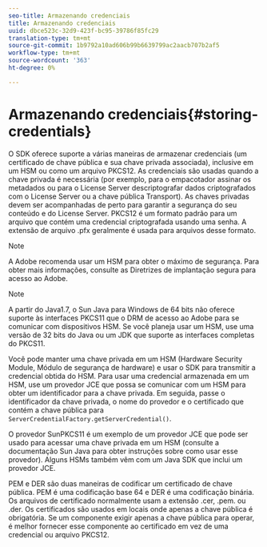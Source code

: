 ```yaml
---
seo-title: Armazenando credenciais
title: Armazenando credenciais
uuid: dbce523c-32d9-423f-bc95-39786f85fc29
translation-type: tm+mt
source-git-commit: 1b9792a10ad606b99b6639799ac2aacb707b2af5
workflow-type: tm+mt
source-wordcount: '363'
ht-degree: 0%

---
```



# Armazenando credenciais{#storing-credentials}

O SDK oferece suporte a várias maneiras de armazenar credenciais (um certificado de chave pública e sua chave privada associada), inclusive em um HSM ou como um arquivo PKCS12. As credenciais são usadas quando a chave privada é necessária (por exemplo, para o empacotador assinar os metadados ou para o License Server descriptografar dados criptografados com o License Server ou a chave pública Transport). As chaves privadas devem ser acompanhadas de perto para garantir a segurança do seu conteúdo e do License Server. PKCS12 é um formato padrão para um arquivo que contém uma credencial criptografada usando uma senha. A extensão de arquivo .pfx geralmente é usada para arquivos desse formato.

>[!NOTE]
>
>A Adobe recomenda usar um HSM para obter o máximo de segurança. Para obter mais informações, consulte as Diretrizes de implantação segura para acesso ao Adobe.

>[!NOTE]
>
>A partir do Java1.7, o Sun Java para Windows de 64 bits não oferece suporte às interfaces PKCS11 que o DRM de acesso ao Adobe para se comunicar com dispositivos HSM. Se você planeja usar um HSM, use uma versão de 32 bits do Java ou um JDK que suporte as interfaces completas do PKCS11.

Você pode manter uma chave privada em um HSM (Hardware Security Module, Módulo de segurança de hardware) e usar o SDK para transmitir a credencial obtida do HSM. Para usar uma credencial armazenada em um HSM, use um provedor JCE que possa se comunicar com um HSM para obter um identificador para a chave privada. Em seguida, passe o identificador da chave privada, o nome do provedor e o certificado que contém a chave pública para `ServerCredentialFactory.getServerCredential()`.

O provedor SunPKCS11 é um exemplo de um provedor JCE que pode ser usado para acessar uma chave privada em um HSM (consulte a documentação Sun Java para obter instruções sobre como usar esse provedor). Alguns HSMs também vêm com um Java SDK que inclui um provedor JCE.

PEM e DER são duas maneiras de codificar um certificado de chave pública. PEM é uma codificação base 64 e DER é uma codificação binária. Os arquivos de certificado normalmente usam a extensão .cer, .pem. ou .der. Os certificados são usados em locais onde apenas a chave pública é obrigatória. Se um componente exigir apenas a chave pública para operar, é melhor fornecer esse componente ao certificado em vez de uma credencial ou arquivo PKCS12.
